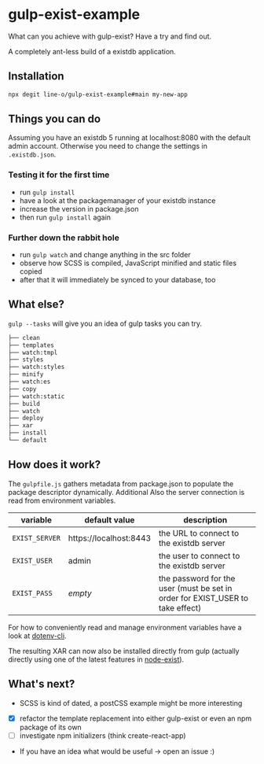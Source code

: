 # gulp-exist-example

What can you achieve with gulp-exist? Have a try and find out.

A completely ant-less build of a existdb application.

## Installation

```bash
npx degit line-o/gulp-exist-example#main my-new-app
```

## Things you can do

Assuming you have an existdb 5 running at localhost:8080
with the default admin account. Otherwise you need to change
the settings in `.existdb.json`.

### Testing it for the first time

- run `gulp install`
- have a look at the packagemanager of your existdb instance
- increase the version in package.json
- then run `gulp install` again

### Further down the rabbit hole

- run `gulp watch` and change anything in the src folder
- observe how SCSS is compiled, JavaScript minified and static files copied
- after that it will immediately be synced to your database, too

## What else?

`gulp --tasks` will give you an idea of gulp tasks you can try.

```sh
├── clean
├── templates
├── watch:tmpl
├── styles
├── watch:styles
├── minify
├── watch:es
├── copy
├── watch:static
├── build
├── watch
├── deploy
├── xar
├── install
└── default
```

## How does it work?

The `gulpfile.js` gathers metadata from package.json to populate the package descriptor dynamically. Additional 
Also the server connection is read from environment variables. 

| variable      | default value          | description
| ----          | ----                   | ----
|`EXIST_SERVER` | https://localhost:8443 | the URL to connect to the existdb server
|`EXIST_USER`   | admin                  | the user to connect to the existdb server
|`EXIST_PASS`   | _empty_                | the password for the user (must be set in order for EXIST_USER to take effect)

For how to conveniently read and manage environment variables have a look at [dotenv-cli](https://www.npmjs.com/package/dotenv-cli).

The resulting XAR can now also be installed directly from gulp (actually directly using one of the latest features in [node-exist](https://github.com/eXist-db/node-exist)).

## What's next?

- SCSS is kind of dated, a postCSS example might be more interesting
- [x] refactor the template replacement into either gulp-exist or even an npm package of its own
- [ ] investigate npm initializers (think create-react-app)
- If you have an idea what would be useful -> open an issue :)
